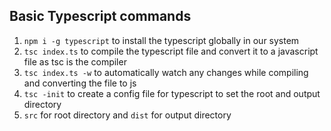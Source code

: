 Basic Typescript commands
-------------------------
1. `npm i -g typescript` to install the typescript globally in our system
2. `tsc index.ts` to compile the typescript file and convert it to a javascript file as tsc is the compiler
3. `tsc index.ts -w` to automatically watch any changes while compiling and converting the file to js
4. `tsc -init` to create a config file for typescript to set the root and output directory 
5. `src` for root directory and `dist` for output directory
